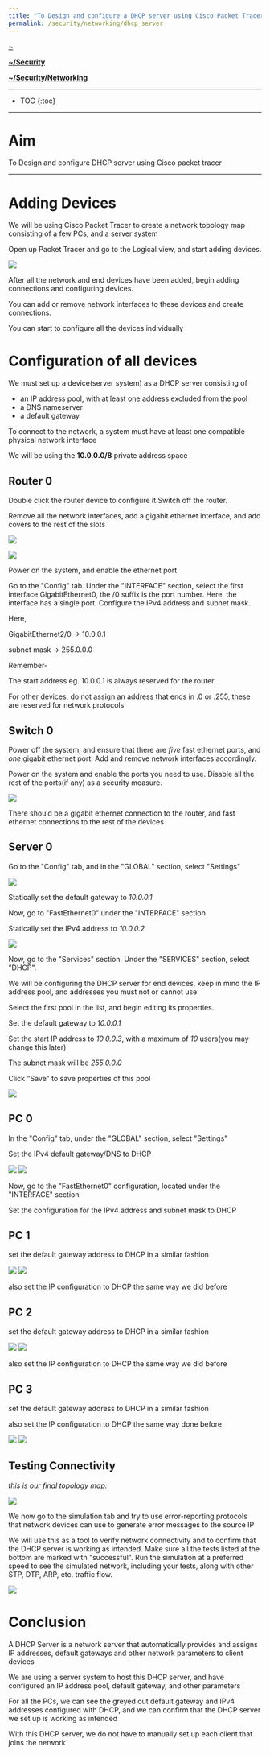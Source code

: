 ```yaml
---
title: "To Design and configure a DHCP server using Cisco Packet Tracer"
permalink: /security/networking/dhcp_server
---
```


**[~](../../../../README.md)**

**[~/Security](../../../security.md)**

**[~/Security/Networking](../../networking.md)**

---

* TOC
{:toc}

---

# Aim

To Design and configure DHCP server using Cisco packet tracer

---

# Adding Devices

We will be using Cisco Packet Tracer to create a network topology map consisting of a few PCs, and a server system

Open up Packet Tracer and go to the Logical view, and start adding devices.

![](devices.jpg)

After all the network and end devices have been added, begin adding connections and configuring devices.

You can add or remove network interfaces to these devices and create connections.

You can start to configure all the devices individually

# Configuration of all devices

We must set up a device(server system) as a DHCP server consisting of

- an IP address pool, with at least one address excluded from the pool
- a DNS nameserver
- a default gateway

To connect to the network, a system must have at least one compatible physical network interface

We will be using the **10.0.0.0/8** private address space

## Router 0

Double click the router device to configure it.Switch off the router.

Remove all the network interfaces, add a gigabit ethernet interface, and add covers to the rest of the slots

![](router0a.jpg)

![](router0b.jpg)

Power on the system, and enable the ethernet port

Go to the "Config" tab. Under the "INTERFACE" section, select the first interface GigabitEthernet0, the /0 suffix is the port number. Here, the interface has a single port. Configure the IPv4 address and subnet mask.

Here,

GigabitEthernet2/0 -> 10.0.0.1

subnet mask -> 255.0.0.0

Remember-

The start address eg. 10.0.0.1 is always reserved for the router.

For other devices, do not assign an address that ends in .0 or .255, these are reserved for network protocols

## Switch 0

Power off the system, and ensure that there are _five_ fast ethernet ports, and _one_ gigabit ethernet port. Add and remove network interfaces accordingly.

Power on the system and enable the ports you need to use. Disable all the rest of the ports(if any) as a security measure.

![](switch0a.jpg)

There should be a gigabit ethernet connection to the router, and fast ethernet connections to the rest of the devices

## Server 0

Go to the "Config" tab, and in the "GLOBAL" section, select "Settings"

![](server0a.jpg)

Statically set the default gateway to _10.0.0.1_

Now, go to "FastEthernet0" under the "INTERFACE" section.

Statically set the IPv4 address to _10.0.0.2_

![](server0c.jpg)

Now, go to the "Services" section. Under the "SERVICES" section, select "DHCP".

We will be configuring the DHCP server for end devices, keep in mind the IP address pool, and addresses you must not or cannot use

Select the first pool in the list, and begin editing its properties.

Set the default gateway to _10.0.0.1_

Set the start IP address to _10.0.0.3_, with a maximum of _10_ users(you may change this later)

The subnet mask will be _255.0.0.0_

Click "Save" to save properties of this pool

![](server0b.jpg)

## PC 0

In the "Config" tab, under the "GLOBAL" section, select "Settings"

Set the IPv4 default gateway/DNS to DHCP

![](pc0a.jpg)
![](pc0b.jpg)

Now, go to the "FastEthernet0" configuration, located under the "INTERFACE" section

Set the configuration for the IPv4 address and subnet mask to DHCP

## PC 1

set the default gateway address to DHCP in a similar fashion

![](pc1a.jpg)
![](pc1b.jpg)

also set the IP configuration to DHCP the same way we did before

## PC 2

set the default gateway address to DHCP in a similar fashion

![](pc2a.jpg)
![](pc2b.jpg)

also set the IP configuration to DHCP the same way we did before

## PC 3

set the default gateway address to DHCP in a similar fashion

also set the IP configuration to DHCP the same way done before

![](pc3a.jpg)
![](pc3b.jpg)

## Testing Connectivity

_this is our final topology map:_

![](final.jpg)

We now go to the simulation tab and try to use error-reporting protocols that network devices can use to generate error messages to the source IP

We will use this as a tool to verify network connectivity and to confirm that the DHCP server is working as intended. Make sure all the tests listed at the bottom are marked with "successful". Run the simulation at a preferred speed to see the simulated network, including your tests, along with other STP, DTP, ARP, etc. traffic flow.

![](connectivity.jpg)

# Conclusion

A DHCP Server is a network server that automatically provides and assigns IP addresses, default gateways and other network parameters to client devices

We are using a server system to host this DHCP server, and have configured an IP address pool, default gateway, and other parameters

For all the PCs, we can see the greyed out default gateway and IPv4 addresses configured with DHCP, and we can confirm that the DHCP server we set up is working as intended

With this DHCP server, we do not have to manually set up each client that joins the network

